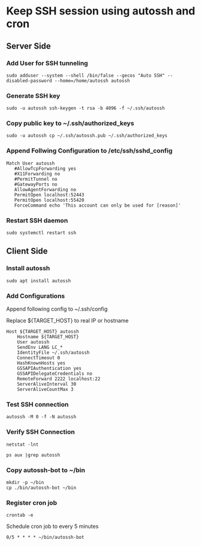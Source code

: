 # Keep SSH session using autossh and cron
## Server Side

### Add User for SSH tunneling
```
sudo adduser --system --shell /bin/false --gecos "Auto SSH" --disabled-password --home=/home/autossh autossh
```


### Generate SSH key
```
sudo -u autossh ssh-keygen -t rsa -b 4096 -f ~/.ssh/autossh
```

### Copy public key to ~/.ssh/authorized_keys
```
sudo -u autossh cp ~/.ssh/autossh.pub ~/.ssh/authorized_keys
```

### Append Follwing Configuration to /etc/ssh/sshd_config
```
Match User autossh
   #AllowTcpForwarding yes
   #X11Forwarding no
   #PermitTunnel no
   #GatewayPorts no
   AllowAgentForwarding no
   PermitOpen localhost:52443
   PermitOpen localhost:55420
   ForceCommand echo 'This account can only be used for [reason]'
```

### Restart SSH daemon
```
sudo systemctl restart ssh
```

## Client Side

### Install autossh
```
sudo apt install autossh
```

### Add Configurations

Append following config to ~/.ssh/config

Replace ${TARGET_HOST} to real IP or hostname

```
Host ${TARGET_HOST} autossh
    Hostname ${TARGET_HOST}
    User autossh
    SendEnv LANG LC_*
    IdentityFile ~/.ssh/autossh
    ConnectTimeout 0
    HashKnownHosts yes
    GSSAPIAuthentication yes
    GSSAPIDelegateCredentials no
    RemoteForward 2222 localhost:22
    ServerAliveInterval 30
    ServerAliveCountMax 3
```

### Test SSH connection

```
autossh -M 0 -f -N autossh
```

### Verify SSH Connection
```
netstat -lnt
```

```
ps aux |grep autossh
```

### Copy autossh-bot to ~/bin
```
mkdir -p ~/bin
cp ./bin/autossh-bot ~/bin
```


### Register cron job
```
crontab -e 
```

Schedule cron job to every 5 minutes


```
0/5 * * * * ~/bin/autossh-bot
```
